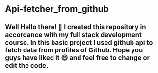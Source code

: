 # Api-fetcher_from_github

## Well Hello there! :wave: I created this repository in accordance with my full stack development course. In this basic project I used github api to fetch data from profiles of Github. Hope you guys have liked it :smile: and feel free to change or edit the code.

